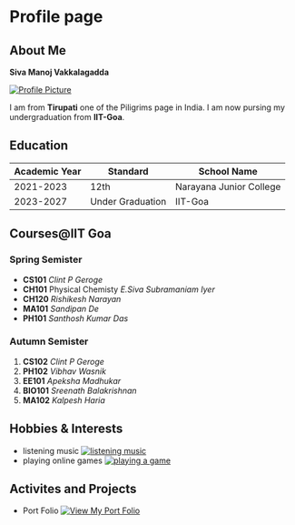 # Profile page
## About Me
**Siva Manoj Vakkalagadda**  

[![Profile Picture](^4^)](https://www.google.com/imgres?imgurl=https%3A%2F%2Fimg.freepik.com%2Ffree-photo%2Fhandsome-young-man-white-t-shirt-cross-arms-chest-smiling-pleased_176420-21607.jpg%3Fsize%3D626%26ext%3Djpg%26ga%3DGA1.1.1448711260.1707177600%26semt%3Dsph&tbnid=h_u7y8qPZqORHM&vet=12ahUKEwjvgfWAvpiEAxXIgmMGHTMkB-QQMygDegQIARBj..i&imgrefurl=https%3A%2F%2Fwww.freepik.com%2Ffree-photos-vectors%2Fman&docid=VUG5Tv73be1-FM&w=626&h=417&q=freepik%20man&client=ubuntu&ved=2ahUKEwjvgfWAvpiEAxXIgmMGHTMkB-QQMygDegQIARBj)

I am from **Tirupati** one of the Piligrims page in India. I am now pursing my undergraduation from **IIT-Goa**.

## Education
| Academic Year | Standard | School Name |
| ----------------- | ----------- | --------|
| 2021-2023 | 12th | Narayana Junior College |
| 2023-2027 | Under Graduation | IIT-Goa |
## Courses@IIT Goa
### Spring Semister
- **CS101**  *Clint P Geroge*
- **CH101**   Physical Chemisty    *E.Siva Subramaniam Iyer*
- **CH120** *Rishikesh Narayan*
- **MA101** *Sandipan De*
- **PH101** *Santhosh Kumar Das*
### Autumn Semister
1. **CS102**  *Clint P Geroge*
2. **PH102**  *Vibhav Wasnik*
3. **EE101** *Apeksha Madhukar*
4. **BIO101** *Sreenath Balakrishnan*
5. **MA102**  *Kalpesh Haria*
## Hobbies & Interests
- listening music [![listening music](^4^)](https://listeningmusic.jpeg)
- playing online games [![playing a game](^4^)](https://playinggame.jpeg)
## Activites and Projects 
- Port Folio [![View My Port Folio](^4^)](https:/myportfolio.com)
